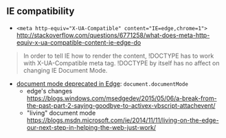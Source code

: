 ## IE compatibility
- `<meta http-equiv="X-UA-Compatible" content="IE=edge,chrome=1">` http://stackoverflow.com/questions/6771258/what-does-meta-http-equiv-x-ua-compatible-content-ie-edge-do
>  In order to tell IE how to render the content, !DOCTYPE has to work with X-UA-Compatible meta tag. !DOCTYPE by itself has no affect on changing IE Document Mode.

- [document mode deprecated in Edge](https://technet.microsoft.com/en-us/itpro/internet-explorer/ie11-deploy-guide/deprecated-document-modes): `document.documentMode`
  - edge's changes https://blogs.windows.com/msedgedev/2015/05/06/a-break-from-the-past-part-2-saying-goodbye-to-activex-vbscript-attachevent/
  - "living" document mode https://blogs.msdn.microsoft.com/ie/2014/11/11/living-on-the-edge-our-next-step-in-helping-the-web-just-work/

